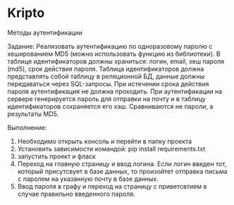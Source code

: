 # Kripto
Методы аутентификации

Задание: Реализовать аутентификацию по одноразовому паролю с хешированием MD5 (можно использовать функцию из библиотеки). В таблице идентификаторов должны храниться: логин, email, хеш пароля (md5), срок действия пароля. Таблица идентификаторов должна представлять собой таблицу в реляционной БД, данные должны передаваться через SQL-запросы. При истечении срока действия пароля аутентификация не должна проходить. При аутентификации на сервере генерируется пароль для отправки на почту и в таблицу идентификаторов сохраняется его хэш. Сравниваются не пароли, а результаты MD5. 
 
Выполнение:
1. Необходимо открыть консоль и перейти в папку проекта
2. Установить зависимости командой: pip install requirements.txt
3. запустить проект и фласк 
4. Переход на главную страницу и ввод логина. Если логин введен тот, который присутсвует в базе данных, то произойтет отправка письма с паролем на указанную почту в базе данных.
5. Ввод пароля в графу и переход на страницу с приветсвтием в случае правильно введенного пароля.
